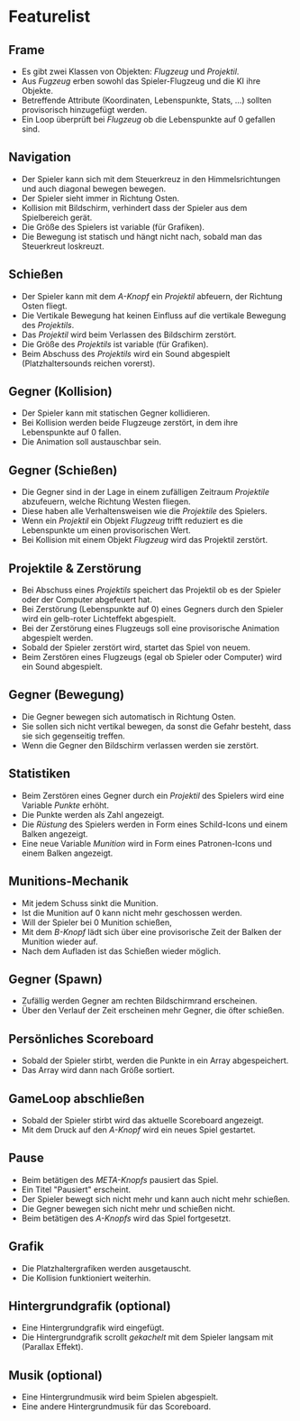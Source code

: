 # Featurelist

## Frame
- Es gibt zwei Klassen von Objekten: *Flugzeug* und *Projektil*.
- Aus *Fugzeug* erben sowohl das Spieler-Flugzeug und die KI ihre Objekte.
- Betreffende Attribute (Koordinaten, Lebenspunkte, Stats, ...) sollten provisorisch hinzugefügt werden.
- Ein Loop überprüft bei *Flugzeug* ob die Lebenspunkte auf 0 gefallen sind.

## Navigation
- Der Spieler kann sich mit dem Steuerkreuz in den Himmelsrichtungen und auch diagonal bewegen bewegen.
- Der Spieler sieht immer in Richtung Osten.
- Kollision mit Bildschirm, verhindert dass der Spieler aus dem Spielbereich gerät. 
- Die Größe des Spielers ist variable (für Grafiken).
- Die Bewegung ist statisch und hängt nicht nach, sobald man das Steuerkreut loskreuzt.

## Schießen 
- Der Spieler kann mit dem *A-Knopf* ein *Projektil* abfeuern, der Richtung Osten fliegt.
- Die Vertikale Bewegung hat keinen Einfluss auf die vertikale Bewegung des *Projektils*.
- Das *Projektil* wird beim Verlassen des Bildschirm zerstört.
- Die Größe des *Projektils* ist variable (für Grafiken).
- Beim Abschuss des *Projektils* wird ein Sound abgespielt (Platzhaltersounds reichen vorerst).

## Gegner (Kollision)
- Der Spieler kann mit statischen Gegner kollidieren.
- Bei Kollision werden beide Flugzeuge zerstört, in dem ihre Lebenspunkte auf 0 fallen.
- Die Animation soll austauschbar sein.

## Gegner (Schießen)
- Die Gegner sind in der Lage in einem zufälligen Zeitraum *Projektile* abzufeuern, welche Richtung Westen fliegen.
- Diese haben alle Verhaltensweisen wie die *Projektile* des Spielers.
- Wenn ein *Projektil* ein Objekt *Flugzeug* trifft reduziert es die Lebenspunkte um einen provisorischen Wert.
- Bei Kollision mit einem Objekt *Flugzeug* wird das Projektil zerstört.

## Projektile & Zerstörung
- Bei Abschuss eines *Projektils* speichert das Projektil ob es der Spieler oder der Computer abgefeuert hat.
- Bei Zerstörung (Lebenspunkte auf 0) eines Gegners durch den Spieler wird ein gelb-roter Lichteffekt abgespielt.
- Bei der Zerstörung eines Flugzeugs soll eine provisorische Animation abgespielt werden.
- Sobald der Spieler zerstört wird, startet das Spiel von neuem.
- Beim Zerstören eines Flugzeugs (egal ob Spieler oder Computer) wird ein Sound abgespielt.

## Gegner (Bewegung)
- Die Gegner bewegen sich automatisch in Richtung Osten.
- Sie sollen sich nicht vertikal bewegen, da sonst die Gefahr besteht, dass sie sich gegenseitig treffen.
- Wenn die Gegner den Bildschirm verlassen werden sie zerstört.

## Statistiken
- Beim Zerstören eines Gegner durch ein *Projektil* des Spielers wird eine Variable *Punkte* erhöht.
- Die Punkte werden als Zahl angezeigt.
- Die *Rüstung* des Spielers werden in Form eines Schild-Icons und einem Balken angezeigt.
- Eine neue Variable *Munition* wird in Form eines Patronen-Icons und einem Balken angezeigt.

## Munitions-Mechanik
- Mit jedem Schuss sinkt die Munition.
- Ist die Munition auf 0 kann nicht mehr geschossen werden.
- Will der Spieler bei 0 Munition schießen, 
- Mit dem *B-Knopf* lädt sich über eine provisorische Zeit der Balken der Munition wieder auf.
- Nach dem Aufladen ist das Schießen wieder möglich.

## Gegner (Spawn)
- Zufällig werden Gegner am rechten Bildschirmrand erscheinen.
- Über den Verlauf der Zeit erscheinen mehr Gegner, die öfter schießen.

## Persönliches Scoreboard
- Sobald der Spieler stirbt, werden die Punkte in ein Array abgespeichert.
- Das Array wird dann nach Größe sortiert.

## GameLoop abschließen
- Sobald der Spieler stirbt wird das aktuelle Scoreboard angezeigt.
- Mit dem Druck auf den *A-Knopf* wird ein neues Spiel gestartet.

## Pause
- Beim betätigen des *META-Knopfs* pausiert das Spiel.
- Ein Titel "Pausiert" erscheint.
- Der Spieler bewegt sich nicht mehr und kann auch nicht mehr schießen.
- Die Gegner bewegen sich nicht mehr und schießen nicht.
- Beim betätigen des *A-Knopfs* wird das Spiel fortgesetzt.

## Grafik
- Die Platzhaltergrafiken werden ausgetauscht.
- Die Kollision funktioniert weiterhin.

## Hintergrundgrafik (optional)
- Eine Hintergrundgrafik wird eingefügt.
- Die Hintergrundgrafik scrollt *gekachelt* mit dem Spieler langsam mit (Parallax Effekt).

## Musik (optional)
- Eine Hintergrundmusik wird beim Spielen abgespielt.
- Eine andere Hintergrundmusik für das Scoreboard.
